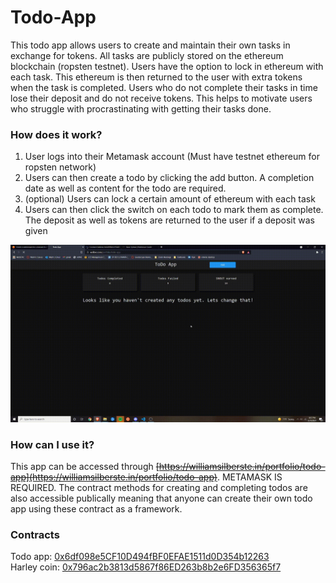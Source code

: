 # Todo-App

This todo app allows users to create and maintain their own tasks in exchange for tokens. All tasks are publicly stored on the ethereum blockchain (ropsten testnet). Users have the option to lock in ethereum with each task. This ethereum is then returned to the user with extra tokens when the task is completed. Users who do not complete their tasks in time lose their deposit and do not receive tokens. This helps to motivate users who struggle with procrastinating with getting their tasks done.

### How does it work?
1. User logs into their Metamask account (Must have testnet ethereum for ropsten network)
2. Users can then create a todo by clicking the add button. A completion date as well as content for the todo are required.
3. (optional) Users can lock a certain amount of ethereum with each task
4. Users can then click the switch on each todo to mark them as complete. The deposit as well as tokens are returned to the user if a deposit was given

![Example GIF](https://github.com/wSilber/Todo-App/blob/main/example.gif)

### How can I use it?
This app can be accessed through ~~[https://williamsilberste.in/portfolio/todo-app](https://williamsilberste.in/portfolio/todo-app)~~. METAMASK IS REQUIRED. The contract methods for creating and completing todos are also accessible publically meaning that anyone can create their own todo app using these contract as a framework.

### Contracts
Todo app: [0x6df098e5CF10D494fBF0EFAE1511d0D354b12263](https://ropsten.etherscan.io/address/0x6df098e5cf10d494fbf0efae1511d0d354b12263) \
Harley coin: [0x796ac2b3813d5867f86ED263b8b2e6FD356365f7](https://ropsten.etherscan.io/address/0x796ac2b3813d5867f86ed263b8b2e6fd356365f7)
